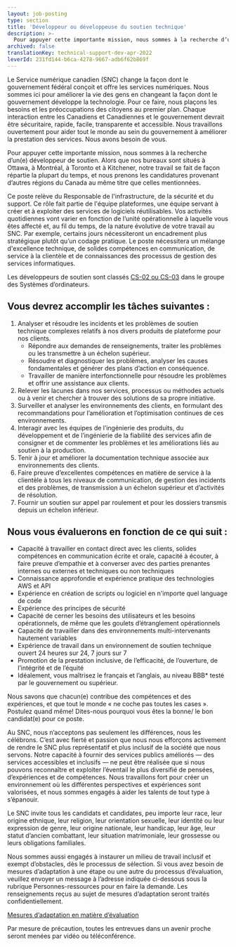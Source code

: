 ```yaml
---
layout: job-posting
type: section
title: 'Développeur ou développeuse du soutien technique'
description: >-
  Pour appuyer cette importante mission, nous sommes à la recherche d’un(e) développeur de soutien. Alors que nos bureaux sont situés à Ottawa, à Montréal, à Toronto et à Kitchener, notre travail se fait de façon répartie la plupart du temps, et nous prenons les candidatures provenant d’autres régions du Canada au même titre que celles mentionnées.
archived: false
translationKey: technical-support-dev-apr-2022
leverId: 231fd144-b6ca-4278-9667-adb6f62b869f
---
```


Le Service numérique canadien (SNC) change la façon dont le gouvernement fédéral conçoit et offre les services numériques. Nous sommes ici pour améliorer la vie des gens en changeant la façon dont le gouvernement développe la technologie. Pour ce faire, nous plaçons les besoins et les préoccupations des citoyens au premier plan. Chaque interaction entre les Canadiens et Canadiennes et le gouvernement devrait être sécuritaire, rapide, facile, transparente et accessible. Nous travaillons ouvertement pour aider tout le monde au sein du gouvernement à améliorer la prestation des services. Nous avons besoin de vous.

Pour appuyer cette importante mission, nous sommes à la recherche d’un(e) développeur de soutien. Alors que nos bureaux sont situés à Ottawa, à Montréal, à Toronto et à Kitchener, notre travail se fait de façon répartie la plupart du temps, et nous prenons les candidatures provenant d’autres régions du Canada au même titre que celles mentionnées.

Ce poste relève du Responsable de l'infrastructure, de la sécurité et du support.  Ce rôle fait partie de l'équipe plateformes, une équipe servant à créer et à exploiter des services de logiciels réutilisables. Vos activités quotidiennes vont varier en fonction de l’unité opérationnelle à laquelle vous êtes affecté et, au fil du temps, de la nature évolutive de votre travail au SNC. Par exemple, certains jours nécessiteront un encadrement plus stratégique plutôt qu’un codage pratique. Le poste nécessitera un mélange d'excellence technique, de solides compétences en communication, de service à la clientèle et de connaissances des processus de gestion des services informatiques. 

Les développeurs de soutien sont classés [CS-02 ou CS-03](https://www.tbs-sct.gc.ca/agreements-conventions/view-visualiser-fra.aspx?id=1#toc12259212260/) dans le groupe des Systèmes d’ordinateurs.

## Vous devrez accomplir les tâches suivantes :

1. Analyser et résoudre les incidents et les problèmes de soutien technique complexes relatifs à nos divers produits de plateforme pour nos clients.
   * Répondre aux demandes de renseignements, traiter les problèmes ou les transmettre à un échelon supérieur.
   * Résoudre et diagnostiquer les problèmes, analyser les causes fondamentales et générer des plans d’action en conséquence.
   * Travailler de manière interfonctionnelle pour résoudre les problèmes et offrir une assistance aux clients.
2. Relever les lacunes dans nos services, processus ou méthodes actuels ou à venir et chercher à trouver des solutions de sa propre initiative.
3. Surveiller et analyser les environnements des clients, en formulant des recommandations pour l’amélioration et l’optimisation continues de ces environnements. 
4. Interagir avec les équipes de l’ingénierie des produits, du développement et de l’ingénierie de la fiabilité des services afin de consigner et de commenter les problèmes et les améliorations liés au soutien à la production.
5. Tenir à jour et améliorer la documentation technique associée aux environnements des clients.
6. Faire preuve d’excellentes compétences en matière de service à la clientèle à tous les niveaux de communication, de gestion des incidents et des problèmes, de transmission à un échelon supérieur et d’activités de résolution.
7. Fournir un soutien sur appel par roulement et pour les dossiers transmis depuis un échelon inférieur.

## Nous vous évaluerons en fonction de ce qui suit :

* Capacité à travailler en contact direct avec les clients, solides compétences en communication écrite et orale, capacité à écouter, à faire preuve d’empathie et à converser avec des parties prenantes internes ou externes et techniques ou non techniques
* Connaissance approfondie et expérience pratique des technologies AWS et API
* Expérience en création de scripts ou logiciel en n'importe quel language de code
* Expérience des principes de sécurité
* Capacité de cerner les besoins des utilisateurs et les besoins opérationnels, de même que les goulets d’étranglement opérationnels
* Capacité de travailler dans des environnements multi-intervenants hautement variables
* Expérience de travail dans un environnement de soutien technique ouvert 24 heures sur 24, 7 jours sur 7
* Promotion de la prestation inclusive, de l’efficacité, de l’ouverture, de l’intégrité et de l’équité
* Idéalement, vous maîtrisez le français et l’anglais, au niveau BBB* testé par le gouvernement ou supérieur.

Nous savons que chacun(e) contribue des compétences et des expériences, et que tout le monde « ne coche pas toutes les cases ». Postulez quand même! Dites-nous pourquoi vous êtes la bonne/ le bon candidat(e) pour ce poste.

Au SNC, nous n’acceptons pas seulement les différences, nous les célébrons. C’est avec fierté et passion que nous nous efforçons activement de rendre le SNC plus représentatif et plus inclusif de la société que nous servons. Notre capacité à fournir des services publics améliorés — des services accessibles et inclusifs — ne peut être réalisée que si nous pouvons reconnaître et exploiter l’éventail le plus diversifié de pensées, d’expériences et de compétences. Nous travaillons fort pour créer un environnement où les différentes perspectives et expériences sont valorisées, et nous sommes engagés à aider les talents de tout type à s’épanouir.

Le SNC invite tous les candidats et candidates, peu importe leur race, leur origine ethnique, leur religion, leur orientation sexuelle, leur identité ou leur expression de genre, leur origine nationale, leur handicap, leur âge, leur statut d’ancien combattant, leur situation matrimoniale, leur grossesse ou leurs obligations familiales.

Nous sommes aussi engagés à instaurer un milieu de travail inclusif et exempt d’obstacles, dès le processus de sélection. Si vous avez besoin de mesures d’adaptation à une étape ou une autre du processus d’évaluation, veuillez envoyer un message à l’adresse indiquée ci-dessous sous la rubrique Personnes-ressources pour en faire la demande. Les renseignements reçus au sujet de mesures d’adaptation seront traités confidentiellement.

[Mesures d’adaptation en matière d’évaluation](https://www.canada.ca/fr/commission-fonction-publique/services/mesures-d-adaptation-matiere-evaluation.html)

Par mesure de précaution, toutes les entrevues dans un avenir proche seront menées par vidéo ou téléconférence.

